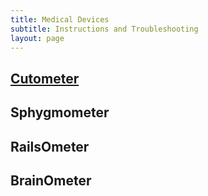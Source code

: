 ```yaml
---
title: Medical Devices
subtitle: Instructions and Troubleshooting
layout: page
---
```


## [Cutometer](cutometer-testing)
## Sphygmometer
## RailsOmeter
## BrainOmeter
